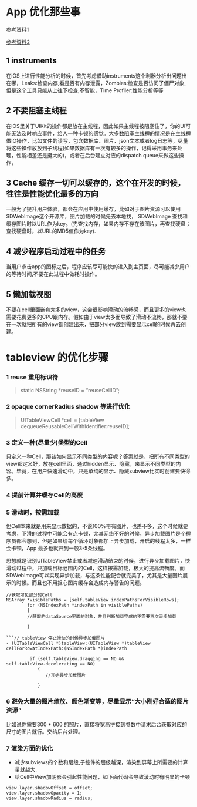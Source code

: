 # App 优化那些事 
[参考资料1](https://www.jianshu.com/p/5cf9ac335aec)

[参考资料2]()

## 1 instruments  
在iOS上进行性能分析的时候，首先考虑借助instruments这个利器分析出问题出在哪，Leaks:检查内存,看是否有内存泄露，Zombies:检查是否访问了僵尸对象,但是这个工具只能从上往下检查,不智能，Time Profiler:性能分析等等 

## 2 不要阻塞主线程  
在iOS里关于UIKit的操作都是放在主线程，因此如果主线程被阻塞住了，你的UI可能无法及时响应事件，给人一种卡顿的感觉。大多数阻塞主线程的情况是在主线程做IO操作，比如文件的读写，包含数据库、图片、json文本或者log日志等，尽量将这些操作放放到子线程(如果数据库有一次有较多的操作，记得采用事务来处理，性能相差还是挺大的)，或者在后台建立对应的dispatch queue来做这些操作，

## 3 Cache  缓存一切可以缓存的，这个在开发的时候，往往是性能优化最多的方向

一般为了提升用户体验，都会在应用中使用缓存，比如对于图片资源可以使用SDWebImage这个开源库，图片加载的时候先去本地找，
SDWebImage 查找和缓存图片时以URL作为key。(先查找内存，如果内存不存在该图片，再查找硬盘；查找硬盘时，以URL的MD5值作为key).  


## 4 减少程序启动过程中的任务
当用户点击app的图标之后，程序应该尽可能快的进入到主页面，尽可能减少用户的等待时间,不要在此过程中做耗时操作。

## 5 懒加载视图 
不要在cell里面嵌套太多的view，这会很影响滑动的流畅感，而且更多的view也需要花费更多的CPU跟内存。假如由于view太多而导致了滑动不流畅，那就不要在一次就把所有的view都创建出来，把部分view放到需要显示cell的时候再去创建。  


# tableview 的优化步骤 
### 1 reuse 重用标识符   

> static NSString *reuseID = “reuseCellID”;

### 2 opaque  cornerRadius shadow 等进行优化  

> UITableViewCell *cell = [tableView dequeueReusableCellWithIdentifier:reuseID];

### 3 定义一种(尽量少)类型的Cell
只定义一种Cell，那该如何显示不同类型的内容呢？答案就是，把所有不同类型的view都定义好，放在cell里面，通过hidden显示、隐藏，来显示不同类型的内容。毕竟，在用户快速滑动中，只是单纯的显示、隐藏subview比实时创建要快得多。  

### 4 提前计算并缓存Cell的高度

### 5  滑动时，按需加载
但Cell本来就是用来显示数据的，不说100%带有图片，也差不多，这个时候就要考虑，下滑的过程中可能会有点卡顿，尤其网络不好的时候，异步加载图片是个程序员都会想到，但是如果给每个循环对象都加上异步加载，开启的线程太多，一样会卡顿，App 最多也就开到一般3-5条线程。


思想就是识别UITableView禁止或者减速滑动结束的时候，进行异步加载图片，快滑动过程中，只加载目标范围内的Cell，这样按需加载，极大的提高流畅度。而SDWebImage可以实现异步加载，与这条性能配合就完美了，尤其是大量图片展示的时候。而且也不用担心图片缓存会造成内存警告的问题。

```
//获取可见部分的Cell
NSArray *visiblePaths = [self.tableView indexPathsForVisibleRows];
        for (NSIndexPath *indexPath in visiblePaths)
        {
        //获取的dataSource里面的对象，并且判断加载完成的不需要再次异步加载
            
        }

```// tableView 停止滑动的时候异步加载图片
- (UITableViewCell *)tableView:(UITableView *)tableView cellForRowAtIndexPath:(NSIndexPath *)indexPath

         if (self.tableView.dragging == NO && self.tableView.decelerating == NO)
            {
               //开始异步加载图片
              
            }            
```

### 6 避免大量的图片缩放、颜色渐变等，尽量显示“大小刚好合适的图片资源”
比如说你需要300 * 600 的照片，直接将宽高拼接到参数中请求后台获取对应的尺寸的图片就行。交给后台处理。

### 7 渲染方面的优化 
* 减少subviews的个数和层级,子控件的层级越深，渲染到屏幕上所需要的计算量就越大.
* 给Cell中View加阴影会引起性能问题，如下面代码会导致滚动时有明显的卡顿

```view.layer.shadowColor = color.CGColor;
view.layer.shadowOffset = offset;
view.layer.shadowOpacity = 1;
view.layer.shadowRadius = radius;
```


  